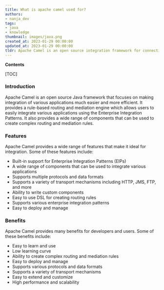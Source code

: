 ```yaml
---
title: What is apache camel used for?
authors:
- nanja_dev
tags:
- java
- knowledge
thumbnail: images/java.png
created_at: 2023-01-29 00:00:00
updated_at: 2023-01-29 00:00:00
tldr: Apache Camel is an open source integration framework for connecting different applications and systems in Java.
---
```


**Contents**

[TOC]

### Introduction
Apache Camel is an open source Java framework that focuses on making integration of various applications much easier and more efficient. It provides a rule-based routing and mediation engine which allows users to easily integrate various applications using the Enterprise Integration Patterns. It also provides a wide range of components that can be used to create complex routing and mediation rules.

### Features
Apache Camel provides a wide range of features that make it ideal for integration. Some of these features include:

- Built-in support for Enterprise Integration Patterns (EIPs)
- A wide range of components that can be used to integrate various applications
- Supports multiple protocols and data formats
- Supports a variety of transport mechanisms including HTTP, JMS, FTP, and more
- Ability to write custom components
- Easy to use DSL for creating routing rules
- Supports various enterprise integration patterns
- Easy to deploy and manage

### Benefits
Apache Camel provides many benefits for developers and users. Some of these benefits include:

- Easy to learn and use
- Low learning curve
- Ability to create complex routing and mediation rules
- Easy to deploy and manage
- Supports various protocols and data formats
- Supports a variety of transport mechanisms
- Easy to extend and customize
- High performance and scalability
